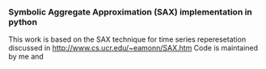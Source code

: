 ### Symbolic Aggregate Approximation (SAX) implementation in python
This work is based on the SAX technique for time series reperesetation discussed in http://www.cs.ucr.edu/~eamonn/SAX.htm
Code is maintained by me and 